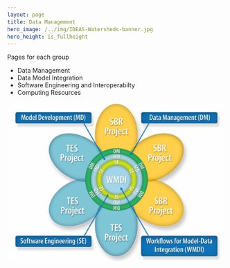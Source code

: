 ```yaml
---
layout: page
title: Data Management
hero_image: /../img/IDEAS-Watersheds-banner.jpg
hero_height: is_fullheight
---
```


Pages for each group
 * Data Management
 * Data Model Integration
 * Software Engineering and Interoperabilty
 * Computing Resources

<p align="center">
  <img width="500" src="/../img/ESSWG_logo-1.jpeg">
</p>

